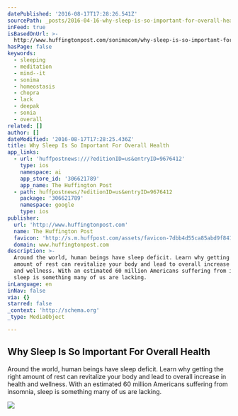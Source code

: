 ```yaml
---
datePublished: '2016-08-17T17:28:26.541Z'
sourcePath: _posts/2016-04-16-why-sleep-is-so-important-for-overall-health.md
inFeed: true
isBasedOnUrl: >-
  http://www.huffingtonpost.com/sonimacom/why-sleep-is-so-important-for-overall-health_b_9676412.html?utm_hp_ref=healthy-living
hasPage: false
keywords:
  - sleeping
  - meditation
  - mind--it
  - sonima
  - homeostasis
  - chopra
  - lack
  - deepak
  - sonia
  - overall
related: []
author: []
dateModified: '2016-08-17T17:28:25.436Z'
title: Why Sleep Is So Important For Overall Health
app_links:
  - url: 'huffpostnews:///?editionID=us&entryID=9676412'
    type: ios
    namespace: ai
    app_store_id: '306621789'
    app_name: The Huffington Post
  - path: huffpostnews/?editionID=us&entryID=9676412
    package: '306621789'
    namespace: google
    type: ios
publisher:
  url: 'http://www.huffingtonpost.com'
  name: The Huffington Post
  favicon: 'http://s.m.huffpost.com/assets/favicon-7dbb4d55ca85abd9f84197a1c3525e38.ico'
  domain: www.huffingtonpost.com
description: >-
  Around the world, human beings have sleep deficit. Learn why getting the right
  amount of rest can revitalize your body and lead to overall increase in health
  and wellness. With an estimated 60 million Americans suffering from insomnia,
  sleep is something many of us are lacking.
inLanguage: en
inNav: false
via: {}
starred: false
_context: 'http://schema.org'
_type: MediaObject

---
```

<article style=""><h1>Why Sleep Is So Important For Overall Health</h1><p>Around the world, human beings have sleep deficit. Learn why getting the right amount of rest can revitalize your body and lead to overall increase in health and wellness. With an estimated 60 million Americans suffering from insomnia, sleep is something many of us are lacking.</p><img src="http://i.huffpost.com/gen/1461197/images/o-DACHSHUND-facebook.jpg" /></article>